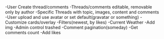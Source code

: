 -User Create thread/comments
-Threads/comments editable, removable only by author
-Specific Threads with topic, images, content and comments
-User upload and use avatar or set default(gravatar or something)
-Customize cards/overlay
-Filters(newest, by likes)
-Current Weather
-Add img
-Admin control trashed
-Comment pagination(someday)
-Get comments count
-Add likes